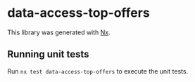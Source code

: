 # data-access-top-offers

This library was generated with [Nx](https://nx.dev).

## Running unit tests

Run `nx test data-access-top-offers` to execute the unit tests.
